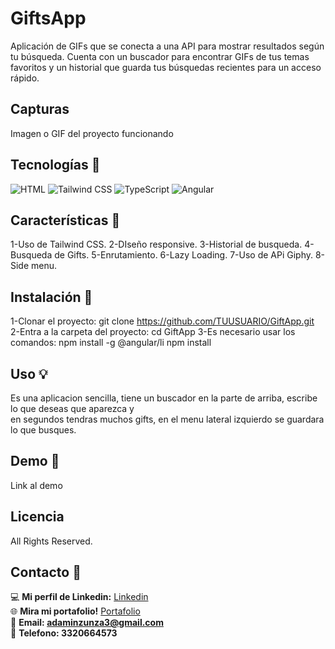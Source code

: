 # GiftsApp
Aplicación de GIFs que se conecta a una API para mostrar resultados según tu búsqueda.
Cuenta con un buscador para encontrar GIFs de tus temas favoritos y un historial que guarda tus búsquedas recientes para un acceso rápido.

## Capturas
Imagen o GIF del proyecto funcionando

## Tecnologías 🔎
![HTML](https://img.shields.io/badge/HTML-E34F26?style=for-the-badge&logo=html5&logoColor=white)
![Tailwind CSS](https://img.shields.io/badge/Tailwind%20CSS-06B6D4?style=for-the-badge&logo=tailwind-css&logoColor=white)
![TypeScript](https://img.shields.io/badge/TypeScript-3178C6?style=for-the-badge&logo=typescript&logoColor=white)
![Angular](https://img.shields.io/badge/Angular-DD0031?style=for-the-badge&logo=angular&logoColor=white)

## Características 💎
1-Uso de Tailwind CSS.
2-DIseño responsive.
3-Historial de busqueda.
4-Busqueda de Gifts.
5-Enrutamiento.
6-Lazy Loading.
7-Uso de APi Giphy.
8-Side menu.

## Instalación 🔧
1-Clonar el proyecto: git clone https://github.com/TUUSUARIO/GiftApp.git
2-Entra a la carpeta del proyecto: cd GiftApp
3-Es necesario usar los comandos:
npm install -g @angular/li
npm install

## Uso 💡
Es una aplicacion sencilla, tiene un buscador en la parte de arriba, escribe lo que deseas que aparezca y <br>
en segundos tendras muchos gifts, en el menu lateral izquierdo se guardara lo que busques.

## Demo 📌
Link al demo

## Licencia
All Rights Reserved.

## Contacto 🧭​
💻 **Mi perfil de Linkedin:** [Linkedin](https://www.linkedin.com/in/adam-samuel-inzunza-ramirez/)  
🌐 **Mira mi portafolio!** [Portafolio](https://cuandoyolabi.github.io/PortafolioFrontend/)  
📩 **Email: [adaminzunza3@gmail.com](mailto:adaminzunza3@gmail.com)** ​  
📱 **Telefono: 3320664573**
